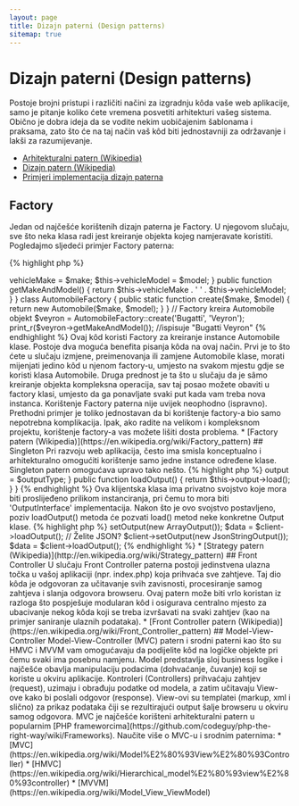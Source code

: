 ```yaml
---
layout: page
title: Dizajn paterni (Design patterns)
sitemap: true
---
```


# Dizajn paterni (Design patterns)

Postoje brojni pristupi i različiti načini za izgradnju kôda vaše web aplikacije, samo je pitanje koliko ćete vremena posvetiti arhitekturi vašeg sistema.
Obično je dobra ideja da se vodite nekim uobičajenim šablonama i praksama, zato što će na taj način vaš kôd biti jednostavniji za održavanje i lakši za razumijevanje.

* [Arhitekturalni patern (Wikipedia)](https://en.wikipedia.org/wiki/Architectural_pattern)
* [Dizajn patern (Wikipedia)](https://en.wikipedia.org/wiki/Software_design_pattern)
* [Primjeri implementacija dizajn paterna](https://github.com/domnikl/DesignPatternsPHP)

## Factory

Jedan od najčešće korištenih dizajn paterna je Factory. U njegovom slučaju, sve što neka klasa radi jest kreiranje
objekta kojeg namjeravate koristiti. Pogledajmo sljedeći primjer Factory paterna:

{% highlight php %}
<?php
class Automobile
{
    private $vehicleMake;
    private $vehicleModel;

    public function __construct($make, $model)
    {
        $this->vehicleMake = $make;
        $this->vehicleModel = $model;
    }

    public function getMakeAndModel()
    {
        return $this->vehicleMake . ' ' . $this->vehicleModel;
    }
}

class AutomobileFactory
{
    public static function create($make, $model)
    {
        return new Automobile($make, $model);
    }
}

// Factory kreira Automobile objekt
$veyron = AutomobileFactory::create('Bugatti', 'Veyron');

print_r($veyron->getMakeAndModel()); //ispisuje "Bugatti Veyron"
{% endhighlight %}

Ovaj kôd koristi Factory za kreiranje instance Automobile klase. Postoje dva moguća benefita pisanja kôda
na ovaj način. Prvi je to što ćete u slučaju izmjene, preimenovanja ili zamjene Automobile klase, morati 
mijenjati jedino kôd u njenom factory-u, umjesto na svakom mjestu gdje se koristi klasa Automobile. Druga prednost
je ta što u slučaju da je sâmo kreiranje objekta kompleksna operacija, sav taj posao možete obaviti u factory
klasi, umjesto da ga ponavljate svaki put kada vam treba nova instanca.

Korištenje Factory paterna nije uvijek neophodno (ispravno). Prethodni primjer je toliko jednostavan da bi korištenje
factory-a bio samo nepotrebna komplikacija. Ipak, ako radite na velikom i kompleksnom projektu, korištenje
factory-a vas možete lišiti dosta problema.

* [Factory patern (Wikipedia)](https://en.wikipedia.org/wiki/Factory_pattern)

## Singleton

Pri razvoju web aplikacija, često ima smisla konceptualno i arhitekturalno omogućiti korištenje samo jedne
instance određene klase. Singleton patern omogućava upravo tako nešto.

{% highlight php %}
<?php
class Singleton
{
    /**
     * @var Singleton Referenca *Singleton* instance ove klase.
     */
    private static $instance;

    /**
     * Vraća *Singleton* instancu ove klase.
     *
     * @return Singleton The *Singleton* instance.
     */
    public static function getInstance()
    {
        if (null === static::$instance) {
            static::$instance = new static();
        }

        return static::$instance;
    }

    /**
     * Konstruktor je protected kako bi izvan klase bilo onemogućeno
     * kreiranje *Singleton* instance preko `new` operatora.
     */
    protected function __construct()
    {
    }

    /**
     * Sprječavanje kloniranja *Singleton* instance.
     *
     * @return void
     */
    private function __clone()
    {
    }

    /**
     * Sprječavanje deserijalizacije *Singleton* instance.
     *
     * @return void
     */
    private function __wakeup()
    {
    }
}

class SingletonChild extends Singleton
{
}

$obj = Singleton::getInstance();
var_dump($obj === Singleton::getInstance());             // bool(true)

$anotherObj = SingletonChild::getInstance();
var_dump($anotherObj === Singleton::getInstance());      // bool(false)

var_dump($anotherObj === SingletonChild::getInstance()); // bool(true)
{% endhighlight %}

Ovaj kôd implementira singleton patern koristeći [*statičku* promjenjivu](http://php.net/language.variables.scope#language.variables.scope.static)
i statički `getInstance()` metod. Obratite pažnju i na slijedeće:

* Konstruktor [`__construct()`](http://php.net/language.oop5.decon#object.construct) je deklariran kao protected
kako bi izvan klase bilo onemogućeno kreiranje *Singleton* instance preko `new` operatora.
* Magični metod [`__clone()`](http://php.net/language.oop5.cloning#object.clone) je deklariran kao private
kako bi bilo onemogućeno kloniranje instance preko [`clone`](http://php.net/language.oop5.cloning) operatora.
* Magični metod [`__wakeup()`](http://php.net/language.oop5.magic#object.wakeup) je deklariran kao private
kako bi bila onemogućena deserijalizacija instance preko globalne funkcije [`unserialize()`](http://php.net/function.unserialize).
* Nova instanca se kreira preko [late static binding](http://php.net/language.oop5.late-static-bindings) mehanizma
u statičkom metodu `getInstance()` putem ključne riječi `static`. Upravo ovo omogućava nasljeđivanje klase `Singleton` u primjeru.

Signleton patern je koristan u situacijama kada trebamo osigurati da imamo samo jednu instancu neke klase
u toku jednog kompletnog ciklusa u aplikaciji. Tipičan primjer su globalni objekti (kao što je neka Configuration klasa)
ili dijeljeni resursi (kao što je event queue).

Trebate biti oprezni pri korištenju Singleton paterna, jer sama njegova priroda uvodi globalno stanje
u vašu aplikaciju, čime se smanjuje njena testabilnost. U većini slučajeva, dependency injection princip može (i treba)
se koristiti umjesto Singleton klasa. Korištenjem dependency injection ne uvodimo nepotrebne direktne zavisnosti u
dizajn naše aplikacije, jer objekt koji će koristiti taj neki dijeljeni ili globalni resurs neće imati znanja o
tome o kojoj se točno klasi radi.

* [Singleton patern (Wikipedia)](https://en.wikipedia.org/wiki/Singleton_pattern)

## Strategy

Primjenom Strategy paterna enkapsulirate grupu određenih algoritama, pri čemu je klijentska klasa odgovorna za
instanciranje konkretnog algoritma, bez znanja o načinu na koji je on implementiran. Postoji nekoliko varijacija
ovog paterna, a najjednostavniji od njih će biti demonstriran u nastavku.

Prvi dio prikazuje grupu algoritama za ispis nekog niza podataka: jedan vrši nativnu, drugi radi JSON
serijalizaciju, a treći ga ostavlja netaknutim:

{% highlight php %}
<?php

interface OutputInterface
{
    public function load();
}

class SerializedArrayOutput implements OutputInterface
{
    public function load()
    {
        return serialize($arrayOfData);
    }
}

class JsonStringOutput implements OutputInterface
{
    public function load()
    {
        return json_encode($arrayOfData);
    }
}

class ArrayOutput implements OutputInterface
{
    public function load()
    {
        return $arrayOfData;
    }
}
{% endhighlight %}

Enkapsuliranjem ovih algoritama u zasebne klase, na elegantan i čist način stavljate do znanja drugim programerima
da lako mogu dodati novu output strategiju, bez utjecaja na klijentski kôd.

Primjetit ćete da svaka 'output' klasa implementira određeni OutputInterface. Ovaj interface ima za cilj ima da
definira jednostavan "ugovor" koji svaka nova implementacija mora ispoštovati. Također, implementiranjem jednog
zajedničkog interfacea, kao što ćete i vidjeti u nastavku, bit će omogućena primjena [Type Hinting-a](http://php.net/language.oop5.typehinting),
kako bi se osiguralo to da kôd koji koristi ovu funkcionalnost radi sa ispravnim tipovima klasa, u ovom slučaju 'OutputInterface' implementacijama.

Sljedeći primjer kôda demonstrira kako poziv klijentske klase može da koristiti neki od ovih algoritama
tako što će ga zahtjevati prilikom izvršavanja:

{% highlight php %}
<?php
class SomeClient
{
    private $output;

    public function setOutput(OutputInterface $outputType)
    {
        $this->output = $outputType;
    }

    public function loadOutput()
    {
        return $this->output->load();
    }
}
{% endhighlight %}

Ova klijentska klasa ima privatno svojstvo koje mora biti proslijeđeno prilikom instanciranja,
pri čemu to mora biti 'OutputInterface' implementacija. Nakon što je ovo svojstvo postavljeno,
poziv loadOutput() metoda će pozvati load() metod neke konkretne Output klase.

{% highlight php %}
<?php
$client = new SomeClient();

// Želite niz?
$client->setOutput(new ArrayOutput());
$data = $client->loadOutput();

// Želite JSON?
$client->setOutput(new JsonStringOutput());
$data = $client->loadOutput();

{% endhighlight %}

* [Strategy patern (Wikipedia)](http://en.wikipedia.org/wiki/Strategy_pattern)

## Front Controller

U slučaju Front Controller paterna postoji jedinstvena ulazna točka u vašoj aplikaciji (npr. index.php)
koja prihvaća sve zahtjeve. Taj dio kôda je odgovoran za učitavanje svih zavisnosti, procesiranje samog zahtjeva
i slanja odgovora browseru. Ovaj patern može biti vrlo koristan iz razloga što pospješuje modularan kôd
i osigurava centralno mjesto za ubacivanje nekog kôda koji se treba izvršavati na svaki zahtjev (kao na primjer
saniranje ulaznih podataka).

* [Front Controller patern (Wikipedia)](https://en.wikipedia.org/wiki/Front_Controller_pattern)

## Model-View-Controller

Model-View-Controller (MVC) patern i srodni paterni kao što su HMVC i MVVM vam omogućavaju da podijelite kôd
na logičke objekte pri čemu svaki ima posebnu namjenu. Model predstavlja sloj business logike i najčešće obavlja
manipulaciju podacima (dohvaćanje, čuvanje) koji se koriste u okviru aplikacije. Kontroleri (Controllers)
prihvaćaju zahtjev (request), uzimaju i obrađuju podatke od modela, a zatim učitavaju View-ove kako bi poslali odgovor (response).
View-ovi su templatei (markup, xml i slično) za prikaz podataka čiji se rezultirajući output šalje browseru
u okviru samog odgovora.

MVC je najčešće korišteni arhitekturalni patern u popularnim [PHP frameworcima](https://github.com/codeguy/php-the-right-way/wiki/Frameworks).

Naučite više o MVC-u i srodnim paternima:

* [MVC](https://en.wikipedia.org/wiki/Model%E2%80%93View%E2%80%93Controller)
* [HMVC](https://en.wikipedia.org/wiki/Hierarchical_model%E2%80%93view%E2%80%93controller)
* [MVVM](https://en.wikipedia.org/wiki/Model_View_ViewModel)
